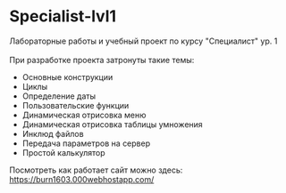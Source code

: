 # Specialist-lvl1
Лабораторные работы и учебный проект по курсу "Специалист" ур. 1 <br><br>
При разработке проекта затронуты такие темы:
<ul>
<li>Основные конструкции</li>
<li>Циклы</li>
<li>Определение даты</li>
<li>Пользовательские функции</li>
<li>Динамическая отрисовка меню</li>
<li>Динамическая отрисовка таблицы умножения</li>
<li>Инклюд файлов</li>
<li>Передача параметров на сервер</li>
<li>Простой калькулятор</li>  
</ul>

Посмотреть как работает сайт можно здесь: https://burn1603.000webhostapp.com/
